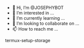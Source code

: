- 👋 Hi, I’m @JOSEPHYBOT
- 👀 I’m interested in ...
- 🌱 I’m currently learning ...
- 💞️ I’m looking to collaborate on ...
- 📫 How to reach me ...

<!---
JOSEPHYBOT/JOSEPHYBOT is a ✨ special ✨ repository because its `README.md` (this file) appears on your GitHub profile.
You can click the Preview link to take a look at your changes.
--->termux-setup-storage

